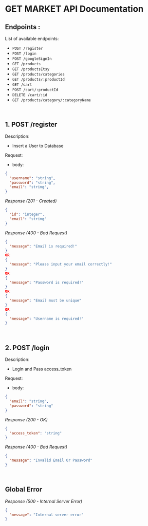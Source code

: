 # GET MARKET API Documentation

## Endpoints :

List of available endpoints:

- `POST /register`
- `POST /login`
- `POST /googleSignIn`
- `GET /products`
- `GET /productsEtsy`
- `GET /products/categories`
- `GET /products/:productId`
- `GET /cart`
- `POST /cart/:productId`
- `DELETE /cart/:id`
- `GET /products/category/:categoryName`



&nbsp;

## 1. POST /register

Description:

- Insert a User to Database

Request:

- body:

```json
{
  "username": "string",
  "password": "string",
  "email": "string",
}
```

_Response (201 - Created)_

```json
{
  "id": "integer",
  "email": "string"
}
```

_Response (400 - Bad Request)_

```json
{
  "message": "Email is required!"
}
OR
{
  "message": "Please input your email correctly!"
}
OR
{
  "message": "Password is required!"
}
OR
{
  "message": "Email must be unique"
}
OR
{
  "message": "Username is required!"
}

```

&nbsp;

## 2. POST /login

Description:

- Login and Pass access_token

Request:

- body:

```json
{
  "email": "string",
  "password": "string"
}
```

_Response (200 - OK)_

```json
{
  "access_token": "string"
}
```

_Response (400 - Bad Request)_

```json
{
  "message": "Invalid Email Or Password"
}
```

&nbsp;



## Global Error

_Response (500 - Internal Server Error)_

```json
{
  "message": "Internal server error"
}
```
